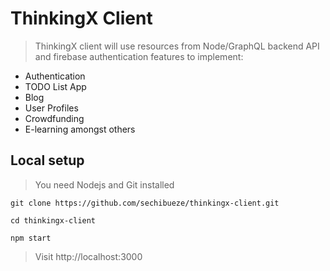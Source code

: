 # ThinkingX Client

> ThinkingX client will use resources from Node/GraphQL backend API and firebase authentication features to implement:

- Authentication
- TODO List App
- Blog
- User Profiles
- Crowdfunding
- E-learning amongst others

## Local setup

> You need Nodejs and Git installed

`git clone https://github.com/sechibueze/thinkingx-client.git`

`cd thinkingx-client`

`npm start`

> Visit http://localhost:3000
